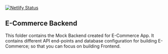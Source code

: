 [![Netlify Status](https://api.netlify.com/api/v1/badges/626f5b1d-62fe-4fe0-9a73-e8b32a76c71e/deploy-status)](https://app.netlify.com/sites/penandpap-react/deploys)
## E-Commerce Backend

This folder contains the Mock Backend created for E-Commerce App. It contains different API end-points and database configuration for building E-Commerce; so that you can focus on building Frontend.

